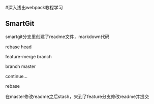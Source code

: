 #深入浅出webpack教程学习

## SmartGit

smartgit分支里创建了readme文件，markdown代码

rebase head

feature-merge branch

branch master

continue...

rebase

在master修改readme之后stash，来到了feature分支修改readme并提交
